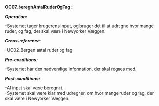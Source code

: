 **OC07_beregnAntalRuderOgFag :**

***Operation:***

-Systemet tager brugerens input, og bruger det til at udregne hvor mange ruder, og fag, der skal være i Newyorker Væggen.

***Cross-reference:***

-UC02_Bergen antal ruder og fag

***Pre-conditions:***

-Systemet har den nødvendige information, der skal regnes med.

***Post-conditions:***

-Al input skal være beregnet.<br>
-Systemet skal være klar med udregner, om hvor mange ruder og fag, der skal være i Newyorker Væggen.

